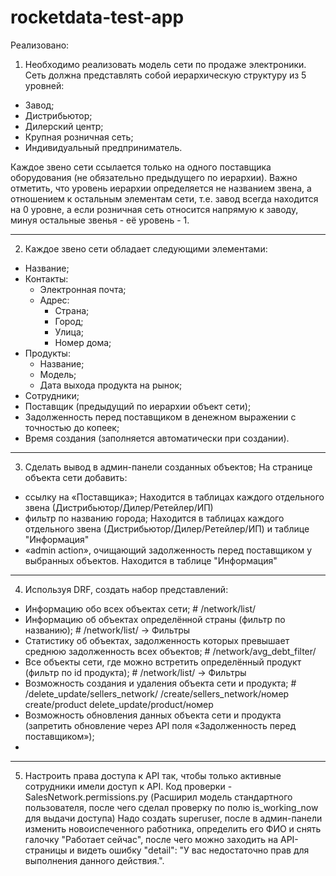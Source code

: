 # rocketdata-test-app

Реализовано:

1. Необходимо реализовать модель сети по продаже электроники. Сеть должна представлять собой иерархическую структуру из 5 уровней:
- Завод;
- Дистрибьютор;
- Дилерский центр;
- Крупная розничная сеть;
- Индивидуальный предприниматель.

Каждое звено сети ссылается только на одного поставщика оборудования (не обязательно предыдущего по иерархии). Важно отметить, что уровень иерархии определяется не названием звена, а отношением к остальным элементам сети, т.е. завод всегда находится на 0 уровне, а если розничная сеть относится напрямую к заводу, минуя остальные звенья - её уровень - 1.

---------------------------------------------------------------------------------------------

2. Каждое звено сети обладает следующими элементами:
- Название;
- Контакты:
  - Электронная почта;
  - Адрес:
    - Страна;
    - Город;  
    - Улица;
    - Номер дома;
- Продукты:
  - Название;
  - Модель;
  - Дата выхода продукта на рынок;
- Сотрудники;
- Поставщик (предыдущий по иерархии объект сети);
- Задолженность перед поставщиком в денежном выражении с точностью до копеек;
- Время создания (заполняется автоматически при создании).

---------------------------------------------------------------------------------------------

3. Сделать вывод в админ-панели созданных объектов;
На странице объекта сети добавить:
- ссылку на «Поставщика»;
Находится в таблицах каждого отдельного звена (Дистрибьютор/Дилер/Ретейлер/ИП)
- фильтр по названию города;
Находится в таблицах каждого отдельного звена (Дистрибьютор/Дилер/Ретейлер/ИП) и таблице "Информация"
- «admin action», очищающий задолженность перед поставщиком у выбранных объектов.
Находится в таблице "Информация"

---------------------------------------------------------------------------------------------

4. Используя DRF, создать набор представлений:
- Информацию обо всех объектах сети; # /network/list/
- Информацию об объектах определённой страны (фильтр по названию); # /network/list/ -> Фильтры
- Статистику об объектах, задолженность которых превышает среднюю задолженность всех объектов; # /network/avg_debt_filter/
- Все объекты сети, где можно встретить определённый продукт (фильтр по id продукта); # /network/list/ -> Фильтры
- Возможность создания и удаления объекта сети и продукта; # /delete_update/sellers_network/ /create/sellers_network/номер create/product delete_update/product/номер
- Возможность обновления данных объекта сети и продукта (запретить обновление через API поля «Задолженность перед поставщиком»);
- 
---------------------------------------------------------------------------------------------

5. Настроить права доступа к API так, чтобы только активные сотрудники имели доступ к API.
Код проверки - SalesNetwork.permissions.py (Расширил модель стандартного пользователя, после чего сделал проверку по полю is_working_now для выдачи доступа)
Надо создать superuser, после в админ-панели изменить новоиспеченного работника, определить его ФИО и снять галочку "Работает сейчас", после чего можно заходить на
API-страницы и видеть ошибку "detail": "У вас недостаточно прав для выполнения данного действия.".
